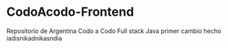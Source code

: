 # CodoAcodo-Frontend
Repositorio de Argentina Codo a Codo Full stack Java
primer cambio hecho  iadisnikadnikasndia
